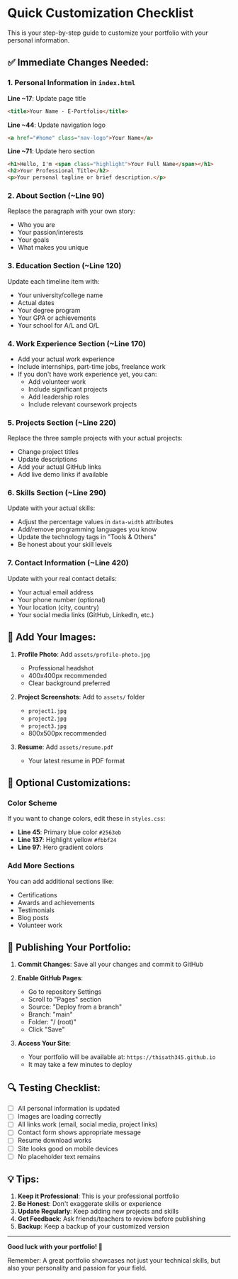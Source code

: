 # Quick Customization Checklist

This is your step-by-step guide to customize your portfolio with your personal information.

## ✅ Immediate Changes Needed:

### 1. Personal Information in `index.html`

**Line ~17**: Update page title
```html
<title>Your Name - E-Portfolio</title>
```

**Line ~44**: Update navigation logo
```html
<a href="#home" class="nav-logo">Your Name</a>
```

**Line ~71**: Update hero section
```html
<h1>Hello, I'm <span class="highlight">Your Full Name</span></h1>
<h2>Your Professional Title</h2>
<p>Your personal tagline or brief description.</p>
```

### 2. About Section (~Line 90)
Replace the paragraph with your own story:
- Who you are
- Your passion/interests
- Your goals
- What makes you unique

### 3. Education Section (~Line 120)
Update each timeline item with:
- Your university/college name
- Actual dates
- Your degree program
- Your GPA or achievements
- Your school for A/L and O/L

### 4. Work Experience Section (~Line 170)
- Add your actual work experience
- Include internships, part-time jobs, freelance work
- If you don't have work experience yet, you can:
  - Add volunteer work
  - Include significant projects
  - Add leadership roles
  - Include relevant coursework projects

### 5. Projects Section (~Line 220)
Replace the three sample projects with your actual projects:
- Change project titles
- Update descriptions
- Add your actual GitHub links
- Add live demo links if available

### 6. Skills Section (~Line 290)
Update with your actual skills:
- Adjust the percentage values in `data-width` attributes
- Add/remove programming languages you know
- Update the technology tags in "Tools & Others"
- Be honest about your skill levels

### 7. Contact Information (~Line 420)
Update with your real contact details:
- Your actual email address
- Your phone number (optional)
- Your location (city, country)
- Your social media links (GitHub, LinkedIn, etc.)

## 📸 Add Your Images:

1. **Profile Photo**: Add `assets/profile-photo.jpg`
   - Professional headshot
   - 400x400px recommended
   - Clear background preferred

2. **Project Screenshots**: Add to `assets/` folder
   - `project1.jpg`
   - `project2.jpg` 
   - `project3.jpg`
   - 800x500px recommended

3. **Resume**: Add `assets/resume.pdf`
   - Your latest resume in PDF format

## 🎨 Optional Customizations:

### Color Scheme
If you want to change colors, edit these in `styles.css`:
- **Line 45**: Primary blue color `#2563eb`
- **Line 137**: Highlight yellow `#fbbf24`
- **Line 97**: Hero gradient colors

### Add More Sections
You can add additional sections like:
- Certifications
- Awards and achievements
- Testimonials
- Blog posts
- Volunteer work

## 🚀 Publishing Your Portfolio:

1. **Commit Changes**: Save all your changes and commit to GitHub
2. **Enable GitHub Pages**:
   - Go to repository Settings
   - Scroll to "Pages" section
   - Source: "Deploy from a branch"
   - Branch: "main"
   - Folder: "/ (root)"
   - Click "Save"

3. **Access Your Site**: 
   - Your portfolio will be available at: `https://thisath345.github.io`
   - It may take a few minutes to deploy

## 🔍 Testing Checklist:

- [ ] All personal information is updated
- [ ] Images are loading correctly
- [ ] All links work (email, social media, project links)
- [ ] Contact form shows appropriate message
- [ ] Resume download works
- [ ] Site looks good on mobile devices
- [ ] No placeholder text remains

## 💡 Tips:

1. **Keep it Professional**: This is your professional portfolio
2. **Be Honest**: Don't exaggerate skills or experience
3. **Update Regularly**: Keep adding new projects and skills
4. **Get Feedback**: Ask friends/teachers to review before publishing
5. **Backup**: Keep a backup of your customized version

---

**Good luck with your portfolio! 🎉**

Remember: A great portfolio showcases not just your technical skills, but also your personality and passion for your field.